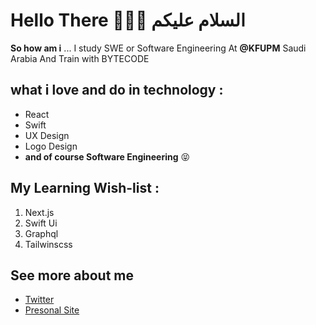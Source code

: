 # Hello There ✌🏻🎨  السلام عليكم    

**So how am i** ... I study SWE or Software Engineering At **@KFUPM** Saudi Arabia And Train with BYTECODE 

## what i love and do in technology :
- React 
- Swift 
- UX Design 
- Logo Design
- **and of course Software Engineering** 😝

## My Learning Wish-list :
1.  Next.js 
2.  Swift Ui 
3.  Graphql 
3.  Tailwinscss 

## See more about me
- [Twitter](https://twitter.com/Abdullah_Mzaien)
- [Presonal Site](https://Mzaien.Design)
